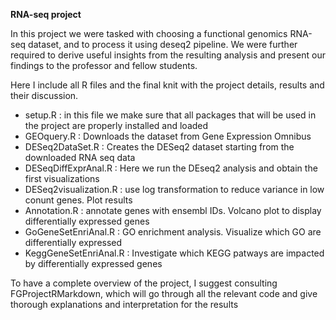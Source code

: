 **RNA-seq project**

In this project we were tasked with choosing a functional genomics RNA-seq dataset, and to process it using deseq2 pipeline. We were further required to derive useful insights from the resulting analysis and present
our findings to the professor and fellow students. 

Here I include all R files and the final knit with the project details, results and their discussion.

- setup.R : in this file we make sure that all packages that will be used in the project are properly installed and loaded
- GEOquery.R : Downloads the dataset from Gene Expression Omnibus
- DESeq2DataSet.R : Creates the DESeq2 dataset starting from the downloaded RNA seq data
- DESeqDiffExprAnal.R : Here we run the DEseq2 analysis and obtain the first visualizations
- DESeq2visualization.R : use log transformation to reduce variance in low conunt genes. Plot results
- Annotation.R : annotate genes with ensembl IDs. Volcano plot to display differentially expressed genes
- GoGeneSetEnriAnal.R : GO enrichment analysis. Visualize which GO are differentially expressed
- KeggGeneSetEnriAnal.R : Investigate which KEGG patways are impacted by differentially expressed genes

To have a complete overview of the project, I suggest consulting FGProjectRMarkdown, which will go through all the relevant code and give thorough explanations and interpretation for the results
